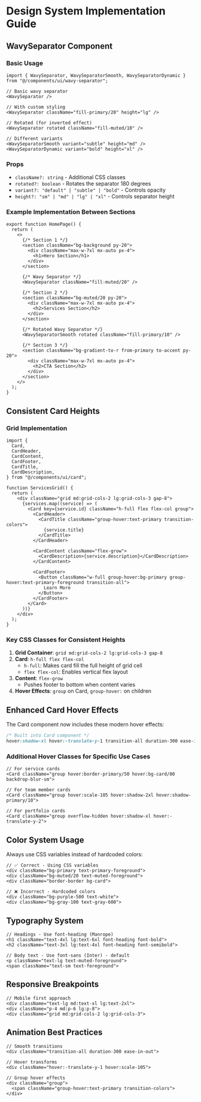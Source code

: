 # Design System Implementation Guide

## WavySeparator Component

### Basic Usage

```tsx
import { WavySeparator, WavySeparatorSmooth, WavySeparatorDynamic } from "@/components/ui/wavy-separator";

// Basic wavy separator
<WavySeparator />

// With custom styling
<WavySeparator className="fill-primary/20" height="lg" />

// Rotated (for inverted effect)
<WavySeparator rotated className="fill-muted/10" />

// Different variants
<WavySeparatorSmooth variant="subtle" height="md" />
<WavySeparatorDynamic variant="bold" height="xl" />
```

### Props

- `className?: string` - Additional CSS classes
- `rotated?: boolean` - Rotates the separator 180 degrees
- `variant?: "default" | "subtle" | "bold"` - Controls opacity
- `height?: "sm" | "md" | "lg" | "xl"` - Controls separator height

### Example Implementation Between Sections

```tsx
export function HomePage() {
  return (
    <>
      {/* Section 1 */}
      <section className="bg-background py-20">
        <div className="max-w-7xl mx-auto px-4">
          <h1>Hero Section</h1>
        </div>
      </section>

      {/* Wavy Separator */}
      <WavySeparator className="fill-muted/20" />

      {/* Section 2 */}
      <section className="bg-muted/20 py-20">
        <div className="max-w-7xl mx-auto px-4">
          <h2>Services Section</h2>
        </div>
      </section>

      {/* Rotated Wavy Separator */}
      <WavySeparatorSmooth rotated className="fill-primary/10" />

      {/* Section 3 */}
      <section className="bg-gradient-to-r from-primary to-accent py-20">
        <div className="max-w-7xl mx-auto px-4">
          <h2>CTA Section</h2>
        </div>
      </section>
    </>
  );
}
```

## Consistent Card Heights

### Grid Implementation

```tsx
import {
  Card,
  CardHeader,
  CardContent,
  CardFooter,
  CardTitle,
  CardDescription,
} from "@/components/ui/card";

function ServicesGrid() {
  return (
    <div className="grid md:grid-cols-2 lg:grid-cols-3 gap-8">
      {services.map((service) => (
        <Card key={service.id} className="h-full flex flex-col group">
          <CardHeader>
            <CardTitle className="group-hover:text-primary transition-colors">
              {service.title}
            </CardTitle>
          </CardHeader>

          <CardContent className="flex-grow">
            <CardDescription>{service.description}</CardDescription>
          </CardContent>

          <CardFooter>
            <Button className="w-full group-hover:bg-primary group-hover:text-primary-foreground transition-all">
              Learn More
            </Button>
          </CardFooter>
        </Card>
      ))}
    </div>
  );
}
```

### Key CSS Classes for Consistent Heights

1. **Grid Container**: `grid md:grid-cols-2 lg:grid-cols-3 gap-8`
2. **Card**: `h-full flex flex-col`
   - `h-full`: Makes card fill the full height of grid cell
   - `flex flex-col`: Enables vertical flex layout
3. **Content**: `flex-grow`
   - Pushes footer to bottom when content varies
4. **Hover Effects**: `group` on Card, `group-hover:` on children

## Enhanced Card Hover Effects

The Card component now includes these modern hover effects:

```css
/* Built into Card component */
hover:shadow-xl hover:-translate-y-1 transition-all duration-300 ease-in-out
```

### Additional Hover Classes for Specific Use Cases

```tsx
// For service cards
<Card className="group hover:border-primary/50 hover:bg-card/80 backdrop-blur-sm">

// For team member cards
<Card className="group hover:scale-105 hover:shadow-2xl hover:shadow-primary/10">

// For portfolio cards
<Card className="group overflow-hidden hover:shadow-xl hover:-translate-y-2">
```

## Color System Usage

Always use CSS variables instead of hardcoded colors:

```tsx
// ✅ Correct - Using CSS variables
<div className="bg-primary text-primary-foreground">
<div className="bg-muted/20 text-muted-foreground">
<div className="border-border bg-card">

// ❌ Incorrect - Hardcoded colors
<div className="bg-purple-500 text-white">
<div className="bg-gray-100 text-gray-600">
```

## Typography System

```tsx
// Headings - Use font-heading (Manrope)
<h1 className="text-4xl lg:text-6xl font-heading font-bold">
<h2 className="text-3xl lg:text-4xl font-heading font-semibold">

// Body text - Use font-sans (Inter) - default
<p className="text-lg text-muted-foreground">
<span className="text-sm text-foreground">
```

## Responsive Breakpoints

```tsx
// Mobile first approach
<div className="text-lg md:text-xl lg:text-2xl">
<div className="p-4 md:p-6 lg:p-8">
<div className="grid md:grid-cols-2 lg:grid-cols-3">
```

## Animation Best Practices

```tsx
// Smooth transitions
<div className="transition-all duration-300 ease-in-out">

// Hover transforms
<div className="hover:-translate-y-1 hover:scale-105">

// Group hover effects
<div className="group">
  <span className="group-hover:text-primary transition-colors">
</div>
```
